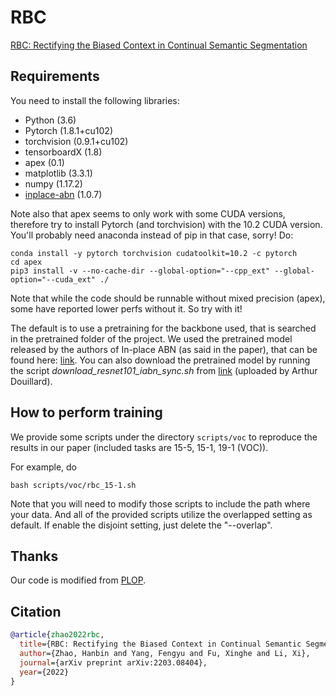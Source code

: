 # RBC
[RBC: Rectifying the Biased Context in Continual Semantic Segmentation](https://arxiv.org/abs/2203.08404)

## Requirements
You need to install the following libraries:
- Python (3.6)
- Pytorch (1.8.1+cu102)
- torchvision (0.9.1+cu102)
- tensorboardX (1.8)
- apex (0.1)
- matplotlib (3.3.1)
- numpy (1.17.2)
- [inplace-abn](https://github.com/mapillary/inplace_abn) (1.0.7)

Note also that apex seems to only work with some CUDA versions, therefore try to install Pytorch (and torchvision) with
the 10.2 CUDA version. You'll probably need anaconda instead of pip in that case, sorry! Do:

```
conda install -y pytorch torchvision cudatoolkit=10.2 -c pytorch
cd apex
pip3 install -v --no-cache-dir --global-option="--cpp_ext" --global-option="--cuda_ext" ./
```

Note that while the code should be runnable without mixed precision (apex), some have reported lower perfs without it. So try with it!

The default is to use a pretraining for the backbone used, that is searched in the pretrained folder of the project. We used the pretrained model released by the authors of In-place ABN (as said in the paper), that can be found here: [link](https://github.com/mapillary/inplace_abn#training-on-imagenet-1k). You can also download the pretrained model by running the script *download_resnet101_iabn_sync.sh* from [link](https://github.com/arthurdouillard/CVPR2021_PLOP/releases/download/v1.0/resnet101_iabn_sync.pth.tar) (uploaded by Arthur Douillard).

## How to perform training
We provide some scripts under the directory `scripts/voc` to reproduce the results in our paper (included tasks are 15-5, 15-1, 19-1 (VOC)).

For example, do

````
bash scripts/voc/rbc_15-1.sh
````

Note that you will need to modify those scripts to include the path where your data.
And all of the provided scripts utilize the overlapped setting as default. If enable the disjoint setting, just delete the "--overlap".

## Thanks
Our code is modified from [PLOP](https://github.com/sntc129/CVPR2021_PLOP).

## Citation
```BibTeX
@article{zhao2022rbc,
  title={RBC: Rectifying the Biased Context in Continual Semantic Segmentation},
  author={Zhao, Hanbin and Yang, Fengyu and Fu, Xinghe and Li, Xi},
  journal={arXiv preprint arXiv:2203.08404},
  year={2022}
}
```
